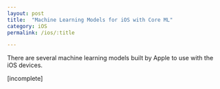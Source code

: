 ```yaml
---
layout: post
title:  "Machine Learning Models for iOS with Core ML"
category: iOS
permalink: /ios/:title

---
```


There are several machine learning models built by Apple to use with the iOS devices.

[incomplete]

